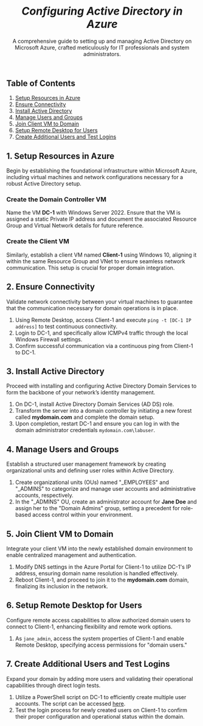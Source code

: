 <!DOCTYPE html>
<html lang="en">
<head>
<meta charset="UTF-8">
<meta name="viewport" content="width=device-width, initial-scale=1.0">
<link rel="stylesheet" href="styles.css">
</head>
<body>

<header>
  <i><b><h1>Configuring Active Directory in Azure</h1></b></i>
  <p>A comprehensive guide to setting up and managing Active Directory on Microsoft Azure, crafted meticulously for IT professionals and system administrators.</p>
</header>

<nav>
  <h2>Table of Contents</h2>
  <ol>
    <li><a href="#setup-resources">Setup Resources in Azure</a></li>
    <li><a href="#ensure-connectivity">Ensure Connectivity</a></li>
    <li><a href="#install-ad">Install Active Directory</a></li>
    <li><a href="#manage-users">Manage Users and Groups</a></li>
    <li><a href="#join-domain">Join Client VM to Domain</a></li>
    <li><a href="#remote-desktop">Setup Remote Desktop for Users</a></li>
    <li><a href="#additional-users">Create Additional Users and Test Logins</a></li>
  </ol>
</nav>

<section id="setup-resources">
  <h2>1. Setup Resources in Azure</h2>
  <p>Begin by establishing the foundational infrastructure within Microsoft Azure, including virtual machines and network configurations necessary for a robust Active Directory setup.</p>
  <h3>Create the Domain Controller VM</h3>
  <p>Name the VM <strong>DC-1</strong> with Windows Server 2022. Ensure that the VM is assigned a static Private IP address and document the associated Resource Group and Virtual Network details for future reference.</p>
  
  <h3>Create the Client VM</h3>
  <p>Similarly, establish a client VM named <strong>Client-1</strong> using Windows 10, aligning it within the same Resource Group and VNet to ensure seamless network communication. This setup is crucial for proper domain integration.</p>
  
  <!-- Optional: Include a screenshot or diagram to visually represent the setup -->
</section>

<section id="ensure-connectivity">
  <h2>2. Ensure Connectivity</h2>
  <p>Validate network connectivity between your virtual machines to guarantee that the communication necessary for domain operations is in place.</p>
  <ol>
    <li>Using Remote Desktop, access Client-1 and execute <code>ping -t [DC-1 IP address]</code> to test continuous connectivity.</li>
    <li>Login to DC-1, and specifically allow ICMPv4 traffic through the local Windows Firewall settings.</li>
    <li>Confirm successful communication via a continuous ping from Client-1 to DC-1.</li>
  </ol>
  
  <!-- Suggestion: Diagram or screenshot showing successful ping results -->
</section>

<section id="install-ad">
  <h2>3. Install Active Directory</h2>
  <p>Proceed with installing and configuring Active Directory Domain Services to form the backbone of your network’s identity management.</p>
  <ol>
    <li>On DC-1, install Active Directory Domain Services (AD DS) role.</li>
    <li>Transform the server into a domain controller by initiating a new forest called <strong>mydomain.com</strong> and complete the domain setup.</li>
    <li>Upon completion, restart DC-1 and ensure you can log in with the domain administrator credentials <code>mydomain.com\labuser</code>.</li>
  </ol>
</section>

<section id="manage-users">
  <h2>4. Manage Users and Groups</h2>
  <p>Establish a structured user management framework by creating organizational units and defining user roles within Active Directory.</p>
  <ol>
    <li>Create organizational units (OUs) named "_EMPLOYEES" and "_ADMINS" to categorize and manage user accounts and administrative accounts, respectively.</li>
    <li>In the "_ADMINS" OU, create an administrator account for <strong>Jane Doe</strong> and assign her to the "Domain Admins" group, setting a precedent for role-based access control within your environment.</li>
  </ol>
</section>

<section id="join-domain">
  <h2>5. Join Client VM to Domain</h2>
  <p>Integrate your client VM into the newly established domain environment to enable centralized management and authentication.</p>
  <ol>
    <li>Modify DNS settings in the Azure Portal for Client-1 to utilize DC-1's IP address, ensuring domain name resolution is handled effectively.</li>
    <li>Reboot Client-1, and proceed to join it to the <strong>mydomain.com</strong> domain, finalizing its inclusion in the network.</li>
  </ol>
</section>

<section id="remote-desktop">
  <h2>6. Setup Remote Desktop for Users</h2>
  <p>Configure remote access capabilities to allow authorized domain users to connect to Client-1, enhancing flexibility and remote work options.</p>
  <ol>
    <li>As <code>jane_admin</code>, access the system properties of Client-1 and enable Remote Desktop, specifying access permissions for "domain users."</li>
  </ol>
  <!-- Consider adding a screenshot of the Remote Desktop configuration panel -->
</section>

<section id="additional-users">
  <h2>7. Create Additional Users and Test Logins</h2>
  <p>Expand your domain by adding more users and validating their operational capabilities through direct login tests.</p>
  <ol>
    <li>Utilize a PowerShell script on DC-1 to efficiently create multiple user accounts. The script can be accessed <a href="https://github.com/TrentMyers/AD-BULK-USERS">here</a>.</li>
    <li>Test the login process for newly created users on Client-1 to confirm their proper configuration and operational status within the domain.</li>
  </ol>
</section>

</body>
</html>


